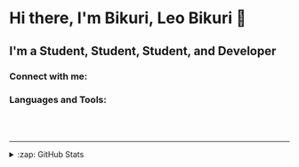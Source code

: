 # Hi there, I'm Bikuri, Leo Bikuri 👋 


## I'm a Student, Student, Student, and Developer


### Connect with me:


### Languages and Tools:




<br />
<br />

---
<details>
  <summary>:zap: GitHub Stats</summary>


</details>

